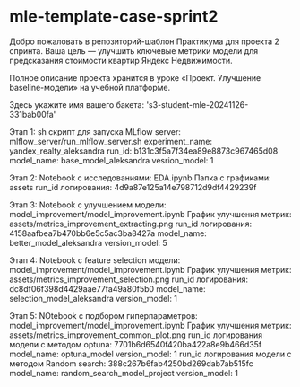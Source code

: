 # mle-template-case-sprint2

Добро пожаловать в репозиторий-шаблон Практикума для проекта 2 спринта. Ваша цель — улучшить ключевые метрики модели для предсказания стоимости квартир Яндекс Недвижимости.

Полное описание проекта хранится в уроке «Проект. Улучшение baseline-модели» на учебной платформе.

Здесь укажите имя вашего бакета: 's3-student-mle-20241126-331bab00fa'

Этап 1:
sh скрипт для запуска MLflow server:
    mlflow_server/run_mlflow_server.sh
experiment_name: yandex_realty_aleksandra
run_id: b131c3f5a7f34ea89e8873c967465d08
model_name: base_model_aleksandra
vesrion_model: 1

Этап 2:
Notebook с исследованиями: EDA.ipynb
Папка с графиками: assets
run_id логирования: 4d9a87e125a14e798712d9df4429239f

Этап 3:
Notebook с улучшением модели: model_improvement/model_improvement.ipynb
График улучшения метрик: assets/metrics_improvement_extracting.png
run_id логирования: 4158aafbea7b470bb6e5c5ac3ba8427a
model_name: better_model_aleksandra
version_model: 5

Этап 4:
Notebook с  feature selection модели: model_improvement/model_improvement.ipynb
График улучшения метрик: assets/metrics_improvement_selection.png
run_id логирования: dc8df06f398d4429aae77fa49a80f5b0
model_name: selection_model_aleksandra
version_model: 1

Этап 5:
NOtebook с подбором гиперпараметров: model_improvement/model_improvement.ipynb
График улучшения метрик: assets/metrics_improvement_common_plot.png
run_id логирования модели с методом optuna: 7701b6d6540f420ba422a8e9b466d35f
model_name: optuna_model
version_model: 1
run_id логирования модели с методом Random search:        388c267b6fab4250bd269dab7ab515fc
model_name: random_search_model_project
version_model: 1


